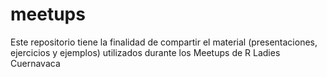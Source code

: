 # meetups

Este repositorio tiene la finalidad de compartir el material (presentaciones, ejercicios y ejemplos) utilizados durante los Meetups de R Ladies Cuernavaca
